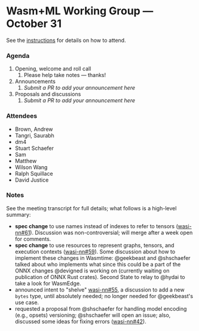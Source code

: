 # Wasm+ML Working Group &mdash; October 31

See the [instructions](../README.md) for details on how to attend.

### Agenda

1. Opening, welcome and roll call
    1. Please help take notes &mdash; thanks!
1. Announcements
    1. _Submit a PR to add your announcement here_
1. Proposals and discussions
    1. _Submit a PR to add your announcement here_

### Attendees

- Brown, Andrew
- Tangri, Saurabh
- dm4
- Stuart Schaefer
- Sam
- Matthew
- Wilson Wang
- Ralph Squillace
- David Justice


### Notes

See the meeting transcript for full details; what follows is a high-level summary:
- __spec change__ to use names instead of indexes to refer to tensors ([wasi-nn#61]). Discussion was
  non-controversial; will merge after a week open for comments.
- __spec change__ to use resources to represent graphs, tensors, and execution contexts
  ([wasi-nn#59]). Some discussion about how to implement these changes in Wasmtime: @geekbeast and
  @shschaefer talked about who implements what since this could be a part of the ONNX changes
  @devigned is working on (currently waiting on publication of ONNX Rust crates). Second State to
  relay to @hydai to take a look for WasmEdge.
- announced intent to "shelve" [wasi-nn#55], a discussion to add a new `bytes` type, until
  absolutely needed; no longer needed for @geekbeast's use case.
- requested a proposal from @shschaefer for handling model encoding (e.g., opsets) versioning;
  @shschaefer will open an issue; also, discussed some ideas for fixing errors ([wasi-nn#42]).

[wasi-nn#61]: https://github.com/WebAssembly/wasi-nn/pull/61
[wasi-nn#59]: https://github.com/WebAssembly/wasi-nn/pull/59
[wasi-nn#55]: https://github.com/WebAssembly/wasi-nn/issues/55
[wasi-nn#42]: https://github.com/WebAssembly/wasi-nn/issues/42

